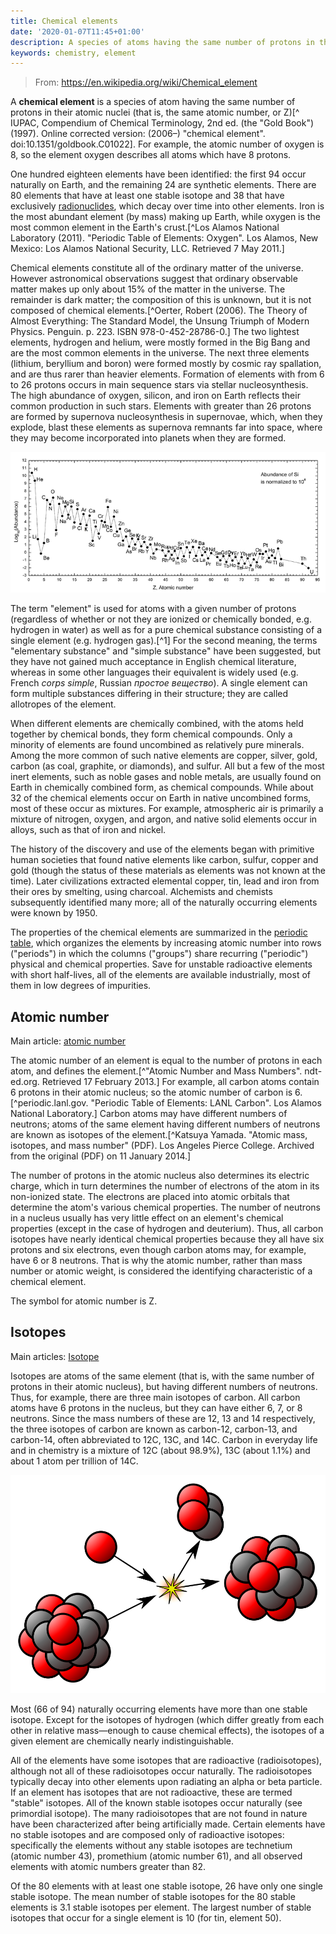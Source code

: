 ```yaml
---
title: Chemical elements
date: '2020-01-07T11:45+01:00'
description: A species of atoms having the same number of protons in the atomic nucleus
keywords: chemistry, element
---
```


> From: https://en.wikipedia.org/wiki/Chemical_element

A __chemical element__ is a species of atom having the same number of protons in their atomic nuclei (that is, the same atomic number, or Z)[^ IUPAC, Compendium of Chemical Terminology, 2nd ed. (the "Gold Book") (1997). Online corrected version: (2006–) "chemical element". doi:10.1351/goldbook.C01022]. For example, the atomic number of oxygen is 8, so the element oxygen describes all atoms which have 8 protons.

One hundred eighteen elements have been identified: the first 94 occur naturally on Earth, and the remaining 24 are synthetic elements. There are 80 elements that have at least one stable isotope and 38 that have exclusively [radionuclides](./radionuclides), which decay over time into other elements. Iron is the most abundant element (by mass) making up Earth, while oxygen is the most common element in the Earth's crust.[^Los Alamos National Laboratory (2011). "Periodic Table of Elements: Oxygen". Los Alamos, New Mexico: Los Alamos National Security, LLC. Retrieved 7 May 2011.]

Chemical elements constitute all of the ordinary matter of the universe. However astronomical observations suggest that ordinary observable matter makes up only about 15% of the matter in the universe. The remainder is dark matter; the composition of this is unknown, but it is not composed of chemical elements.[^Oerter, Robert (2006). The Theory of Almost Everything: The Standard Model, the Unsung Triumph of Modern Physics. Penguin. p. 223. ISBN 978-0-452-28786-0.] The two lightest elements, hydrogen and helium, were mostly formed in the Big Bang and are the most common elements in the universe. The next three elements (lithium, beryllium and boron) were formed mostly by cosmic ray spallation, and are thus rarer than heavier elements. Formation of elements with from 6 to 26 protons occurs in main sequence stars via stellar nucleosynthesis. The high abundance of oxygen, silicon, and iron on Earth reflects their common production in such stars. Elements with greater than 26 protons are formed by supernova nucleosynthesis in supernovae, which, when they explode, blast these elements as supernova remnants far into space, where they may become incorporated into planets when they are formed.

![Abundance of chemical elements on the solar system](solar-system-abundances.png "Abundance of chemical elements on the solar system")

The term "element" is used for atoms with a given number of protons (regardless of whether or not they are ionized or chemically bonded, e.g. hydrogen in water) as well as for a pure chemical substance consisting of a single element (e.g. hydrogen gas).[^1] For the second meaning, the terms "elementary substance" and "simple substance" have been suggested, but they have not gained much acceptance in English chemical literature, whereas in some other languages their equivalent is widely used (e.g. French _corps simple_, Russian _простое вещество_). A single element can form multiple substances differing in their structure; they are called allotropes of the element.

When different elements are chemically combined, with the atoms held together by chemical bonds, they form chemical compounds. Only a minority of elements are found uncombined as relatively pure minerals. Among the more common of such native elements are copper, silver, gold, carbon (as coal, graphite, or diamonds), and sulfur. All but a few of the most inert elements, such as noble gases and noble metals, are usually found on Earth in chemically combined form, as chemical compounds. While about 32 of the chemical elements occur on Earth in native uncombined forms, most of these occur as mixtures. For example, atmospheric air is primarily a mixture of nitrogen, oxygen, and argon, and native solid elements occur in alloys, such as that of iron and nickel.

The history of the discovery and use of the elements began with primitive human societies that found native elements like carbon, sulfur, copper and gold (though the status of these materials as elements was not known at the time). Later civilizations extracted elemental copper, tin, lead and iron from their ores by smelting, using charcoal. Alchemists and chemists subsequently identified many more; all of the naturally occurring elements were known by 1950.

The properties of the chemical elements are summarized in the [periodic table](../periodic-table), which organizes the elements by increasing atomic number into rows ("periods") in which the columns ("groups") share recurring ("periodic") physical and chemical properties. Save for unstable radioactive elements with short half-lives, all of the elements are available industrially, most of them in low degrees of impurities.

## Atomic number
Main article: [atomic number](https://en.wikipedia.org/wiki/Atomic_number)

The atomic number of an element is equal to the number of protons in each atom, and defines the element.[^"Atomic Number and Mass Numbers". ndt-ed.org. Retrieved 17 February 2013.] For example, all carbon atoms contain 6 protons in their atomic nucleus; so the atomic number of carbon is 6.[^periodic.lanl.gov. "Periodic Table of Elements: LANL Carbon". Los Alamos National Laboratory.] Carbon atoms may have different numbers of neutrons; atoms of the same element having different numbers of neutrons are known as isotopes of the element.[^Katsuya Yamada. "Atomic mass, isotopes, and mass number" (PDF). Los Angeles Pierce College. Archived from the original (PDF) on 11 January 2014.]

The number of protons in the atomic nucleus also determines its electric charge, which in turn determines the number of electrons of the atom in its non-ionized state. The electrons are placed into atomic orbitals that determine the atom's various chemical properties. The number of neutrons in a nucleus usually has very little effect on an element's chemical properties (except in the case of hydrogen and deuterium). Thus, all carbon isotopes have nearly identical chemical properties because they all have six protons and six electrons, even though carbon atoms may, for example, have 6 or 8 neutrons. That is why the atomic number, rather than mass number or atomic weight, is considered the identifying characteristic of a chemical element.

The symbol for atomic number is Z.

## Isotopes
Main articles: [Isotope](https://en.wikipedia.org/wiki/Isotope)

Isotopes are atoms of the same element (that is, with the same number of protons in their atomic nucleus), but having different numbers of neutrons. Thus, for example, there are three main isotopes of carbon. All carbon atoms have 6 protons in the nucleus, but they can have either 6, 7, or 8 neutrons. Since the mass numbers of these are 12, 13 and 14 respectively, the three isotopes of carbon are known as carbon-12, carbon-13, and carbon-14, often abbreviated to 12C, 13C, and 14C. Carbon in everyday life and in chemistry is a mixture of 12C (about 98.9%), 13C (about 1.1%) and about 1 atom per trillion of 14C.

![Nuclear reaction](nuclear-reaction.svg)

Most (66 of 94) naturally occurring elements have more than one stable isotope. Except for the isotopes of hydrogen (which differ greatly from each other in relative mass—enough to cause chemical effects), the isotopes of a given element are chemically nearly indistinguishable.

All of the elements have some isotopes that are radioactive (radioisotopes), although not all of these radioisotopes occur naturally. The radioisotopes typically decay into other elements upon radiating an alpha or beta particle. If an element has isotopes that are not radioactive, these are termed "stable" isotopes. All of the known stable isotopes occur naturally (see primordial isotope). The many radioisotopes that are not found in nature have been characterized after being artificially made. Certain elements have no stable isotopes and are composed only of radioactive isotopes: specifically the elements without any stable isotopes are technetium (atomic number 43), promethium (atomic number 61), and all observed elements with atomic numbers greater than 82.

Of the 80 elements with at least one stable isotope, 26 have only one single stable isotope. The mean number of stable isotopes for the 80 stable elements is 3.1 stable isotopes per element. The largest number of stable isotopes that occur for a single element is 10 (for tin, element 50).
